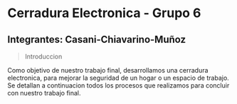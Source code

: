 # Cerradura Electronica - Grupo 6
## Integrantes: Casani-Chiavarino-Muñoz

> Introduccion

Como objetivo de nuestro trabajo final, desarrollamos una cerradura electronica, para mejorar la seguridad de un hogar o un espacio de trabajo. Se detallan a continuacion todos los procesos que realizamos para concluir con nuestro trabajo final.

